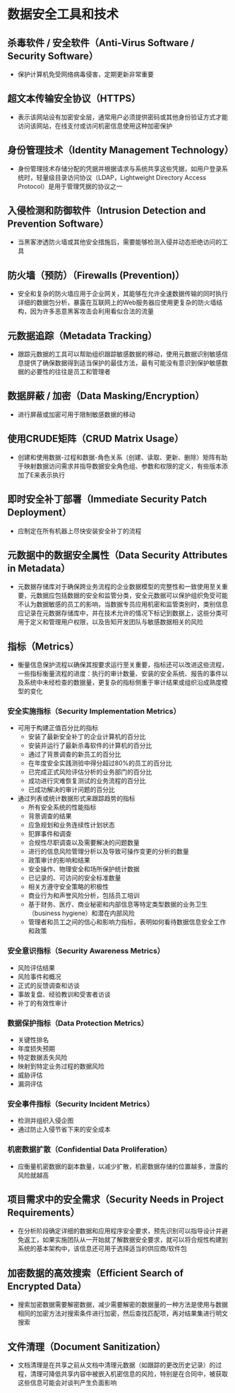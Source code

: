 # **数据安全工具和技术**

## 杀毒软件 / 安全软件（Anti-Virus Software / Security Software）

- 保护计算机免受网络病毒侵害，定期更新非常重要

## 超文本传输安全协议（HTTPS）

- 表示该网站设有加密安全层，通常用户必须提供密码或其他身份验证方式才能访问该网站，在线支付或访问机密信息使用这种加密保护

## 身份管理技术（Identity Management Technology）

- 身份管理技术存储分配的凭据并根据请求与系统共享这些凭据，如用户登录系统时，轻量级目录访问协议（LDAP，Lightweight Directory Access Protocol）是用于管理凭据的协议之一

## 入侵检测和防御软件（Intrusion Detection and Prevention Software）

- 当黑客渗透防火墙或其他安全措施后，需要能够检测入侵并动态拒绝访问的工具

## 防火墙（预防）（Firewalls (Prevention)）

- 安全和复杂的防火墙应用于企业网关，其能够在允许全速数据传输的同时执行详细的数据包分析，暴露在互联网上的Web服务器应使用更复杂的防火墙结构，因为许多恶意黑客攻击会利用看似合法的流量

## 元数据追踪（Metadata Tracking）

- 跟踪元数据的工具可以帮助组织跟踪敏感数据的移动，使用元数据识别敏感信息提供了确保数据得到适当保护的最佳方法，最有可能没有意识到保护敏感数据的必要性的往往是员工和管理者

## 数据屏蔽 / 加密（Data Masking/Encryption）

- 进行屏蔽或加密可用于限制敏感数据的移动

## 使用CRUDE矩阵（CRUD Matrix Usage）

- 创建和使用数据-过程和数据-角色关系（创建、读取、更新、删除）矩阵有助于映射数据访问需求并指导数据安全角色组、参数和权限的定义，有些版本添加了E来表示执行

## 即时安全补丁部署（Immediate Security Patch Deployment）

- 应制定在所有机器上尽快安装安全补丁的流程

## 元数据中的数据安全属性（Data Security Attributes in Metadata）

- 元数据存储库对于确保跨业务流程的企业数据模型的完整性和一致使用至关重要，元数据应包括数据的安全和监管分类，安全元数据可以保护组织免受可能不认为数据敏感的员工的影响，当数据专员应用机密和监管类别时，类别信息应记录在元数据存储库中，并在技术允许的情况下标记到数据上，这些分类可用于定义和管理用户权限，以及告知开发团队与敏感数据相关的风险

## 指标（Metrics）

- 衡量信息保护流程以确保其按要求运行至关重要，指标还可以改进这些流程，一些指标衡量流程的进度：执行的审计数量、安装的安全系统、报告的事件以及系统中未经检查的数据量，更复杂的指标侧重于审计结果或组织沿成熟度模型的变化

### 安全实施指标（Security Implementation Metrics）

- 可用于构建正值百分比的指标
  - 安装了最新安全补丁的企业计算机的百分比
  - 安装并运行了最新杀毒软件的计算机的百分比
  - 通过了背景调查的新员工的百分比
  - 在年度安全实践测验中得分超过80%的员工的百分比
  - 已完成正式风险评估分析的业务部门的百分比
  - 成功进行灾难恢复测试的业务流程的百分比
  - 已成功解决的审计问题的百分比
- 通过列表或统计数据形式来跟踪趋势的指标
  - 所有安全系统的性能指标
  - 背景调查的结果
  - 应急规划和业务连续性计划状态
  - 犯罪事件和调查
  - 合规性尽职调查以及需要解决的问题数量
  - 进行的信息风险管理分析以及导致可操作变更的分析的数量
  - 政策审计的影响和结果
  - 安全操作、物理安全和场所保护统计数据
  - 已记录的、可访问的安全标准数量
  - 相关方遵守安全策略的积极性
  - 商业行为和声誉风险分析，包括员工培训
  - 基于财务、医疗、商业秘密和内部信息等特定类型数据的业务卫生（business hygiene）和潜在内部风险
  - 管理者和员工之间的信心和影响力指标，表明如何看待数据信息安全工作和政策

### 安全意识指标（Security Awareness Metrics）

- 风险评估结果
- 风险事件和概况
- 正式的反馈调查和访谈
- 事故复盘、经验教训和受害者访谈
- 补丁的有效性审计

### 数据保护指标（Data Protection Metrics）

- 关键性排名
- 年度损失预期
- 特定数据丢失风险
- 映射到特定业务过程的数据风险
- 威胁评估
- 漏洞评估

### 安全事件指标（Security Incident Metrics）

- 检测并组织入侵企图
- 通过防止入侵节省下来的安全成本

### 机密数据扩散（Confidential Data Proliferation）

- 应衡量机密数据的副本数量，以减少扩散，机密数据存储的位置越多，泄露的风险就越高

## 项目需求中的安全需求（Security Needs in Project Requirements）

- 在分析阶段确定详细的数据和应用程序安全要求，预先识别可以指导设计并避免返工，如果实施团队从一开始就了解数据安全要求，就可以将合规性构建到系统的基本架构中，该信息还可用于选择适当的供应商/软件包

## 加密数据的高效搜索（Efficient Search of Encrypted Data）

- 搜索加密数据需要解密数据，减少需要解密的数据量的一种方法是使用与数据相同的加密方法对搜索条件进行加密，然后查找匹配项，再对结果集进行明文搜索

## 文件清理（Document Sanitization）

- 文档清理是在共享之前从文档中清理元数据（如跟踪的更改历史记录）的过程，清理可降低共享内容中被嵌入机密信息的风险，特别是在合同中，被获取这些信息可能会对谈判产生负面影响
